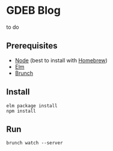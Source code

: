# GDEB Blog

to do

## Prerequisites

- [Node](http://nodejs.org) (best to install with [Homebrew](http://brew.sh))
- [Elm](http://elm-lang.org/install)
- [Brunch](http://brunch.io)

## Install

```
elm package install
npm install
```

## Run

`brunch watch --server`
